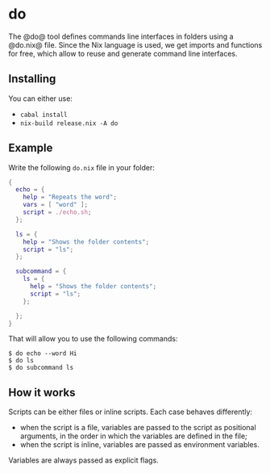 # do

The @do@ tool defines commands line interfaces in folders using a @do.nix@ file.
Since the Nix language is used, we get imports and functions for free, which allow to reuse and generate command line interfaces.

## Installing

You can either use:

- `cabal install`
- `nix-build release.nix -A do`

## Example

Write the following `do.nix` file in your folder:

```nix
{
  echo = {
    help = "Repeats the word";
    vars = [ "word" ];
    script = ./echo.sh;
  };

  ls = {
    help = "Shows the folder contents";
    script = "ls";
  };

  subcommand = {
    ls = {
      help = "Shows the folder contents";
      script = "ls";
    };

  };
}
```

That will allow you to use the following commands:

```
$ do echo --word Hi
$ do ls
$ do subcommand ls
```

## How it works

Scripts can be either files or inline scripts.
Each case behaves differently:

- when the script is a file, variables are passed to the script as positional arguments, in the order in which the variables are defined in the file;
- when the script is inline, variables are passed as environment variables.

Variables are always passed as explicit flags.
